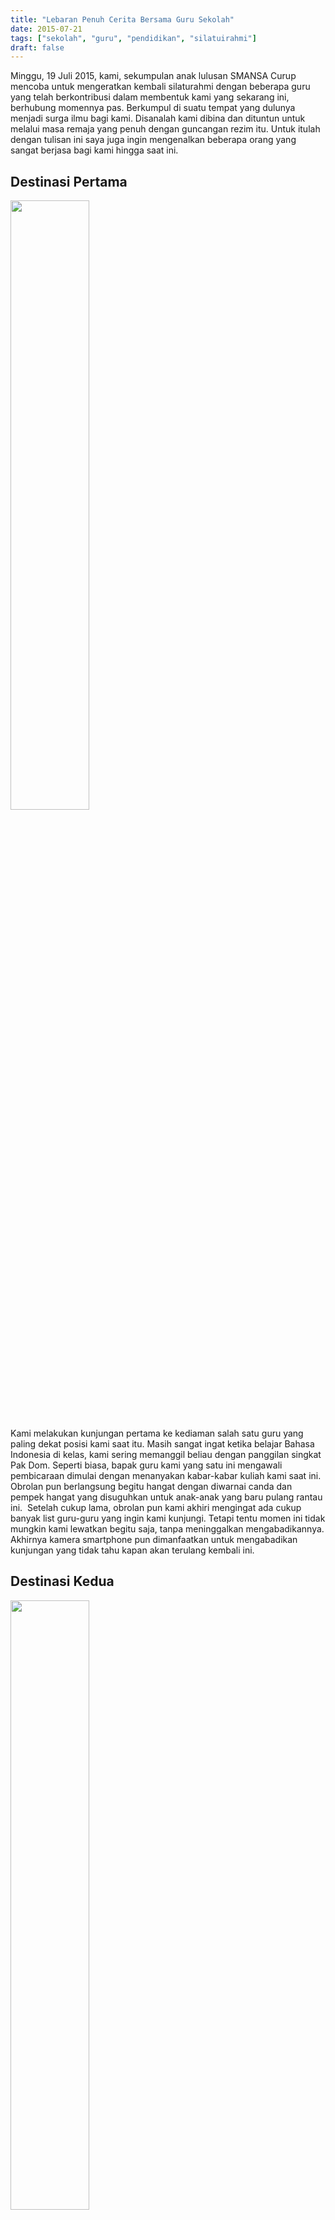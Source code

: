 ```yaml
---
title: "Lebaran Penuh Cerita Bersama Guru Sekolah"
date: 2015-07-21
tags: ["sekolah", "guru", "pendidikan", "silatuirahmi"]
draft: false
---
```



Minggu, 19 Juli 2015, kami, sekumpulan anak lulusan SMANSA Curup mencoba untuk mengeratkan kembali silaturahmi dengan beberapa guru yang telah berkontribusi dalam membentuk kami yang sekarang ini, berhubung momennya pas. Berkumpul di suatu tempat yang dulunya menjadi surga ilmu bagi kami. Disanalah kami dibina dan dituntun untuk melalui masa remaja yang penuh dengan guncangan rezim itu. Untuk itulah dengan tulisan ini saya juga ingin mengenalkan beberapa orang yang sangat berjasa bagi kami hingga saat ini.

## Destinasi Pertama
<div class="text-center"> 
	<img src="/img/lpc1.jpg" width="50%"> 
</div>


Kami melakukan kunjungan pertama ke kediaman salah satu guru yang paling dekat posisi kami saat itu. Masih sangat ingat ketika belajar Bahasa Indonesia di kelas, kami sering memanggil beliau dengan panggilan singkat Pak Dom. Seperti biasa, bapak guru kami yang satu ini mengawali pembicaraan dimulai dengan menanyakan kabar-kabar kuliah kami saat ini. Obrolan pun berlangsung begitu hangat dengan diwarnai canda dan pempek hangat yang disuguhkan untuk anak-anak yang baru pulang rantau ini.  Setelah cukup lama, obrolan pun kami akhiri mengingat ada cukup banyak list guru-guru yang ingin kami kunjungi. Tetapi tentu momen ini tidak mungkin kami lewatkan begitu saja, tanpa meninggalkan mengabadikannya. Akhirnya kamera smartphone pun dimanfaatkan untuk mengabadikan kunjungan yang tidak tahu kapan akan terulang kembali ini.

## Destinasi Kedua
<div class="text-center"> 
	<img src="/img/lpc2.jpg" width="50%"> 
</div>


Tibalah kami di tempat guru yang mengajarkan kami banyak hal mulai dari ikatan hidroden, ikatan logam, hingga ikatan silaturahmi. Kami sering memanggil ibu guru kami yang satu ini dengan panggilan singkat Ibu Sum. Dengan sifat keibuannya, ibu ini menyambut kita yang datang dengan sejuk dan berbalas senyuman hangat dari mahasiswa-mahasiswi ini. Waaah, kita dikejutkan dengan kenampakan yang tidak biasa dengan ibu guru kita yang satu ini. Ternyata benar, beliau sekarang sedang mengandung yang insyaAllah dua bulan lagi, kita sebut saja anak yang dikandung dengan si junior, akan muncul ke permukaan. Yaaahh, kita do’akan saja semoga si junior dapat lahir dan tumbuh dengan baik sehingga mampu menjadi generasi terbaik dimasanya nanti. Aamiin, ya robbal ‘alamiin. Okay seperti biasa, tinggalkan jejak sebelum beranjak, cheeeese J Senyum duluu!

## Destinasi Ketiga
<div class="text-center"> 
	<img src="/img/lpc3.jpg" width="50%"> 
</div>

Nah, sekarang kita sudah singgah lagi di kediaman salah satu guru senior kita yang mana telah mengenalkan kita dengan cacing-caing integral dalam berhitung. Kita sering memanggil Ibu yang satu ini dengan panggilan singkat Ibu Etty. Disini kami mendengar cukup banyak cerita terkait kondisi sekolah saat ini, mulai dari murid, guru, hingga sistem dan kebijakan sekolah pun menjadi bahan pembicaraan kami. Ternyata memang cukup banyak yang berbeda kondisi sekolah saat ini jika dibandingkan dengan saat kita muda dulu. Beuh, wkwkwk, kayak udah tua aja. Tapi sudah sewajarnyalah kami tahu mengingat sekolah tersebut pernah menjadi tempat kami menimba ilmu selama tiga tahun lamanya, waktu yang tidak singkat bukan? Sehingga banyak kenangan dan cerita yang semuanya tidak dapat dilupakan begitu saja. Sebelum melangkah meninggalkan rumah, seperti biasa kita lagi-lagi menghadap kamera.

## Destinasi Keempat
<div class="text-center"> 
	<img src="/img/lpc4.jpg" width="50%"> 
</div>

Kemudian kami melanjutkan silaturahmi menuju kediaman guru yang sekarang sudah menjadi Wakil Kepala Sekolah Bidang Kurikulum, yaitu Pak Three alias Pak Rahmat alias Pak Taufik, atau kalau digabung menjadi Trhee Rahmat Taufik. Untuk yang kali ini sedikit berbeda karena kita juga berbicara tentang kepengurusan OSIS. Wajar sih, mengingat beliau adalah pembina pada masa kami menjadi pengurus OSIS beberapa tahun silam. Ternyata memang tidak jauh berubah bapak pembina kita yang satu ini, antusias untuk bercerita masih saja mendominasi kunjungan kita kali ini. Whaha, akhirnya beberapa dari kita pun memilih mendengarkan dan jika beruntung akan menjadi sasaran bahan candaan. Tetapi meskipun waktu singkat, sangat banyak cerita yang kita bawa keluar rumah. Semoga saja apa yang kita bicarakan tadi tidak hanya menjadi sebuah kegelisahan yang selalu kita keluh-kesahkan, tetapi juga berunjung dengan sebuah solusi/sikap untuk setiap masalah yang dibicarakan.

## Destinasi Kelima
<div class="text-center"> 
	<img src="/img/lpc5.jpg" width="50%"> 
</div>

 Lanjuuuuutttt! Sekarang perjalanan dilanjutkan menuju tempat yang merupakan titik terjauh daerah Curup, kami sering menyebutnya BTN. Hwkwk. Disini kita singgah di rumah Ibu Bakdi, Ibu guru yang sudah mengajarkan bahwa usaha adalah gaya dikalikan dengan jarak( W=F.s ). Sehingga dapat dianalogikan bahwa perpindahan kita untuk menjadi yang lebih baik lagi tergantung dengan seberapa besar usaha yang kita keluarkan. Tidak perlu banyak bergaya karena dari persamaan saja sudah sangat jelas bahwa gaya berbanding terbalik dengan perpindahan dengan asumsi usaha tetap. Haha, make sense! Itulah fisika, setiap kejadian fisis yang terjadi dimuka bumi ini dapat kita kalkulasi dengan persamaan fisis. Fisika emang asyikk!

## Destinasi Keenam
<div class="text-center"> 
	<img src="/img/lpc6.jpg" width="50%"> 
</div>

Masih tidak jauh dari tempat Ibu Bakdi, terdapat rumah salah seorang dari rombongan kami, yaitu rumah Syarifah. Ifah merupakan salah satu anak dari guru senior Fisika kami, Pak Seno. Ceritanya pada masa kami SMA dulu, Pak seno tinggal di kompleks sekolah dan istri beliau yang sering kami sebut Ibu Seno biasa menyiapkan hidangan sarapan hingga makan siang untuk siswa-siswi se-SMA saat itu. Masih terbayang nasi goreng kantin yang lezat buatan Ibu Seno sedangkan harganya sangat pas di kantong. Huaa, bagian inilah yang sebenarnya sangat berkesan dari Ibu kami yang satu ini. Bahkan dikala kami tidak bawa uang pun, kami tetap bisa makan dengan membayarnya keesokan harinya bahkan mungkin nunggu awal bulan kembali.

Selain itu juga, wejangan demi wejangan disampaikan oleh Ibu dan Pak Seno kepada kami. Kejujuran, itulah pesan sangat ditekankan Ibu untuk kita semua yang datang. Meskipun sempat sakit, Alhamdulillah sekarang kondisi Ibu sudah membaik setelah mengikuti berbagai teraphi, sebagai wujud usaha untuk mengejar kesembuhan. Dan ternyata saya cukup terkejut saat tahu ternyata mereka sudah sekitar 25 tahun tinggal di kompleks SMANSA Curup. Huaww, pasti sulit dihitung jumlah generasi yang terbantu dengan adanya makanan top di kantin Ibu Seno. Bahkan Ibu juga cerita bahwa saat beliau berobat, eh ternyata dokter-dokter yang memeriksa dan merawat beliau merupakan alumni SMANSA Curup yang sempat mencicipi gorengan buatan beliau. Dan harunya lagi, tidak ada yang melupakan cita rasa saat makan di kantin ibu kita yang satu ini. Tapi sekarang? “ya sudah”, kata si ibu. “Mungkin waktu 25 tahun sudah cukup untuk kita marasakan tinggal disana, dan sekarang sudah waktunya kita melepaskannya. Mungkin inilah waktunya kita untuk istirahat, mengingat anak-anak sekarang juga sudah besar-besar”, jelas si ibu dengan penuh husnuzan terhadap apa yang sedang terjadi. Waah, ternyata ifah juga sudah besar, meskipun tidak sebesar Adelina yang juga hadir saat itu. Aiiii Weee, wkwkwk

## Destinasi Ketujuh
<div class="text-center"> 
	<img src="/img/lpc7.jpg" width="50%"> 
</div>

Wokeeeh, selanjutnya kita mobilasasi menuju Iskandar Ong dan langsung menuju kediaman Ibu Betty dan didepannya ada kediaman Ibu Marini. Ternyata Ibu Betty sedang tidak dirumah dan selang waktu beberapa menit, ada Ibu Marini turun dari sebuah mobil kijang. Yaah, baru dapat informasi dari Ibu Marini bahwa Ibu guru Biologi kita tersebut sedang mudik. So, kita langsung mampir aja ke tempat Ibu Marini, yang mana diwaktu SMA pernah mengajarkan kita mata pelajaran Fisika(Kalau tidak salah juga pernah mengajar kimia). Nnnaah, dirumah inilah kita para mahasiswa dan mahasiswi mulai terlihat dewasa karena obrolannya bukan lagi masa lalu kita seperti apa. Tetapi yang menjadi bahasan adalah kedepannya kita ingin hidup bersama siapa, kapan mau nikah, dan ingin menjadi apa. Woo, perlu diadakan forum tersendiri sepertinya untuk membahas obrolan yang satu ini karena tidak akan selesai dalam waktu beberapa menit.

## Hari Sudah Sore, Perut pun Menuntut Haknya

Waktulah yang membatasi perjalanan kami hari ini. Sebenarnya masih banyak guru-guru yang hendak kami kunjungi tetapi ada sebagian besar yang sedang tidak berada di rumah dan waktu yang semakin sore membuat kami harus segera mengakhiri kunjungan ke tempat guru yang lain hari ini. Sebelum bubar, isi perut dulu, J Mulaiii lapaaar…



Semoga saja dengan tetap saling berkomunikasi, berinteraksi, dan mengunjungi membuat tali silaturahmi yang sudah pernah terjalin tidak terputus. Kita tidak tahu nanti kita akan menjadi apa. Begitu pun orang-orang sekeliling kita juga tidak pernah tahu kelak kita menjadi apa. Yang kita tahu adalah guru-guru kita sudah mengambil bagian dalam membentuk kita menjadi seperti sekarang dan juga nanti. Untuk itu dengan terjalinnya silaturahmilah yang harapannya dapat berujung pada saling mendoakan agar dipermudah dalam segala urusan yang ada. Sungguh, banyak ilmu yang sudah kalian limpahkan ke kami. Sekarang doa kalian sangat kami harapkan, agar murid-muridmu ini dapat terus melaju ke jenjang yang lebih tinggi, dan tentunya dengan rintangan yang lebih menantang. Terima kasih Bu, Pak! Atas bimbingan kalian selama ini. Semoga kalian tidak pernah menyesal karena pernah memiliki murid seperti kami-kami ini.

## Sekian, terima kasih ^.^

